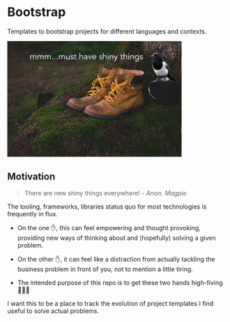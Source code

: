 # Bootstrap

Templates to bootstrap projects for different languages and contexts.

<img src="./images/bootstrap.jpg" alt="picture of a pair of walking boots and a 
magpie saying 'must have shiny things'" width="400"/>

## Motivation

> There are new shiny things everywhere!
> \- _Anon. Magpie_

The tooling, frameworks, libraries status quo for most technologies is frequently in flux.

- On the one ✋, this can feel empowering and thought provoking, providing new ways
  of thinking about and (hopefully) solving a given problem.

- On the other ✋, it can feel like a distraction from actually tackling the business
  problem in front of you, not to mention a little tiring.

- The intended purpose of this repo is to get these two hands high-fiving 🫸💥🫷

I want this to be a place to track the evolution of project templates I find
useful to solve actual problems.
